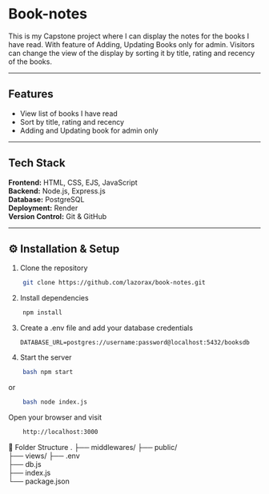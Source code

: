 # Book-notes 

This is my Capstone project where I can display the notes for the books I have read. With feature of Adding, Updating Books only for admin. Visitors can change the view of the display by sorting it by title, rating and recency of the books.

---

## Features

- View list of books I have read
- Sort by title, rating and recency
- Adding and Updating book for admin only 

---

## Tech Stack

**Frontend:** HTML, CSS, EJS, JavaScript  
**Backend:** Node.js, Express.js  
**Database:** PostgreSQL  
**Deployment:** Render  
**Version Control:** Git & GitHub  

---

## ⚙️ Installation & Setup

1. Clone the repository  

````bash
    git clone https://github.com/lazorax/book-notes.git
````
2. Install dependencies
````bash
    npm install 
````

3. Create a .env file and add your database credentials

    `DATABASE_URL=postgres://username:password@localhost:5432/booksdb`


4. Start the server
````bash
    bash npm start
````

or
````bash
    bash node index.js
````

Open your browser and visit
````bash 
    http://localhost:3000
````

🧩 Folder Structure
.
├── middlewares/
├── public/           
├── views/ 
├── .env             
├── db.js              
├── index.js            
└── package.json